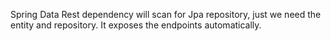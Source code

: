 Spring Data Rest dependency will scan for Jpa repository, just we need the entity and repository. It exposes the endpoints automatically.
